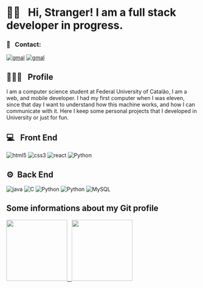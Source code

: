   <h1>👋🏽  &nbsp; Hi, Stranger! I am a full stack developer in progress.</h1>
  
  <h3>📱 &nbsp; Contact: </h3>
  
  <a href = "mailto: vtormnoel@gmail.com" target="_blank"> <img src="https://img.shields.io/badge/-Gmail-c14438?style=flat-square&logo=Gmail&logoColor=white" alt="gmal"></a> 
  <a href = "https://www.linkedin.com/in/vitormnoel/" target="_blank"> <img src="https://img.shields.io/badge/-Linkedin-064878?style=flat-square&logo=linkedin&logoColor=white" alt="gmal"></a>
  
  <h2>👨🏻‍💻 &nbsp; Profile</h2>
  <p>I am a computer science student at Federal University of Catalão, I am a web, and mobile developer. I had my first computer when I was eleven, since that day I want to understand how this machine works, and how I can communicate with it. Here I keep some personal projects that I developed in University or just for fun.</p>
  
  <h2>💻 &nbsp; Front End</h3>  
  <div style="flex:grid;">
    <img src="https://img.shields.io/badge/-HTML-333333?style=flat-square&logo=HTML5&logoColor=white" alt="html5">
    <img src="https://img.shields.io/badge/-CSS-333333?style=flat-square&logo=CSS3&logoColor=white" alt="css3">
    <img src="https://img.shields.io/badge/-React%20Native-333333?style=flat-square&logo=react&logoColor=white" alt="react">
    <img src="https://img.shields.io/badge/-Flutter-333333?style=flat-square&logo=flutter&logoColor=white" alt="Python">
  </div>
  
   <h2>⚙️&nbsp; Back End</h3>  
   <div style="flex: grid">
    <img src="https://img.shields.io/badge/-Java-333333?style=flat-square&logo=java&logoColor=white" alt="java">
    <img src="https://img.shields.io/badge/-C-333333?style=flat-square&logo=c&logoColor=white" alt="C">
    <img src="https://img.shields.io/badge/-Python-333333?style=flat-square&logo=python&logoColor=white" alt="Python">
    <img src="https://img.shields.io/badge/-Dart-333333?style=flat-square&logo=dart&logoColor=white" alt="Python">
    <img src="https://img.shields.io/badge/-MySQL-333333?style=flat-square&logo=mysql&logoColor=white" alt="MySQL">
   </div>
   
  <h2>Some informations about my Git profile</h2>
  <a href="https://github.com/vitormnoel">
  <div style="display: inline_block">
  <img height="160em" src="https://github-readme-stats-eight-theta.vercel.app/api?username=vitormnoel&show_icons=true&theme=tokyonight&include_all_commits=true&count_private=true"/>
    &nbsp
  <img height="160em" src="https://github-readme-stats-eight-theta.vercel.app/api/top-langs/?username=vitormnoel&layout=compact&langs_count=8&theme=tokyonight"/>
  </div>
  </a>
  </br>

